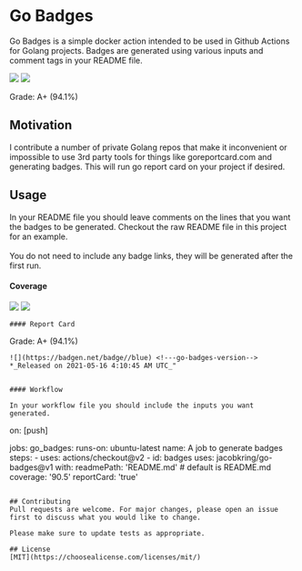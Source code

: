 # Go Badges

Go Badges is a simple docker action intended to be used in Github Actions for Golang projects. Badges are generated using various inputs and comment tags in your README file.

![](https://badgen.net/badge/Report%20Card/A+%20(94.1%25)/green) ![](https://badgen.net/badge/coverage/-1%25/green) <!---go-badges-coverage-->
<!---go-badges-report-card-->
Grade: A+ (94.1%)

## Motivation

I contribute a number of private Golang repos that make it inconvenient or impossible to use 3rd party tools for things like goreportcard.com and generating badges. This will run go report card on your project if desired.

## Usage

In your README file you should leave comments on the lines that you want the badges to be generated.
Checkout the raw README file in this project for an example. <br/><br/>You do not need to include any badge links,
they will be generated after the first run.

#### Coverage
![](https://badgen.net/badge/Report%20Card/A+%20(94.1%25)/green) ![](https://badgen.net/badge/coverage/-1%25/green) <!---go-badges-coverage-->
<!---go-badges-coverage-->
```
#### Report Card
```
Grade: A+ (94.1%)
<!---go-badges-report-card-->
```
![](https://badgen.net/badge//blue) <!---go-badges-version--> *_Released on 2021-05-16 4:10:45 AM UTC_"
```
<!---go-badges-version-->
```

#### Workflow

In your workflow file you should include the inputs you want generated.
```
on: [push]

jobs:
  go_badges:
    runs-on: ubuntu-latest
    name: A job to generate badges
    steps:
      - uses: actions/checkout@v2
      - id: badges
        uses: jacobkring/go-badges@v1
        with:
          readmePath: 'README.md' # default is README.md
          coverage: '90.5'
          reportCard: 'true'
```

## Contributing
Pull requests are welcome. For major changes, please open an issue first to discuss what you would like to change.

Please make sure to update tests as appropriate.

## License
[MIT](https://choosealicense.com/licenses/mit/)